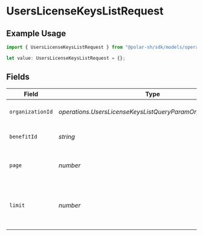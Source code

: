 # UsersLicenseKeysListRequest

## Example Usage

```typescript
import { UsersLicenseKeysListRequest } from "@polar-sh/sdk/models/operations";

let value: UsersLicenseKeysListRequest = {};
```

## Fields

| Field                                                           | Type                                                            | Required                                                        | Description                                                     |
| --------------------------------------------------------------- | --------------------------------------------------------------- | --------------------------------------------------------------- | --------------------------------------------------------------- |
| `organizationId`                                                | *operations.UsersLicenseKeysListQueryParamOrganizationIDFilter* | :heavy_minus_sign:                                              | Filter by organization ID.                                      |
| `benefitId`                                                     | *string*                                                        | :heavy_minus_sign:                                              | Filter by a specific benefit                                    |
| `page`                                                          | *number*                                                        | :heavy_minus_sign:                                              | Page number, defaults to 1.                                     |
| `limit`                                                         | *number*                                                        | :heavy_minus_sign:                                              | Size of a page, defaults to 10. Maximum is 100.                 |